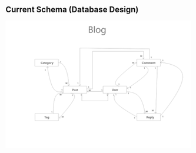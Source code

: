 ## Current Schema (Database Design)

<p align="center"><a href="#" target="_blank"><img src="public/Database_Design/ERD_Blog.png"></a></p>
